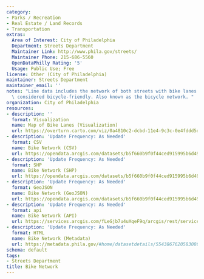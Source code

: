 ```yaml
---
category:
- Parks / Recreation
- Real Estate / Land Records
- Transportation
extras:
  Area of Interest: City of Philadelphia
  Department: Streets Department
  Maintainer Link: http://www.phila.gov/streets/
  Maintainer Phone: 215-686-5560
  OpenDataPhilly Rating: '5'
  Usage: Public Use; Free
license: Other (City of Philadelphia)
maintainer: Streets Department
maintainer_email: ''
notes: "Line data includes the network of both streets with bike lanes and streets\
  \ considered bicycle-friendly. Also known as the bicycle network. "
organization: City of Philadelphia
resources:
- description: ''
  format: Visualization
  name: Map of Bike Lanes (Visualization)
  url: https://overturn.carto.com/viz/0a4810c2-dcbd-11e4-9c3c-0e4fddd5de28/public_map
- description: 'Update Frequency: As Needed'
  format: CSV
  name: Bike Network (CSV)
  url: https://opendata.arcgis.com/datasets/b5f660b9f0f44ced915995b6d49f6385_0.csv
- description: 'Update Frequency: As Needed'
  format: SHP
  name: Bike Network (SHP)
  url: https://opendata.arcgis.com/datasets/b5f660b9f0f44ced915995b6d49f6385_0.zip
- description: 'Update Frequency: As Needed'
  format: GeoJSON
  name: Bike Network (GeoJSON)
  url: https://opendata.arcgis.com/datasets/b5f660b9f0f44ced915995b6d49f6385_0.geojson
- description: 'Update Frequency: As Needed'
  format: api
  name: Bike Network (API)
  url: https://services.arcgis.com/fLeGjb7u4uXqeF9q/arcgis/rest/services/Bike_Network/FeatureServer/0/query?outFields=*&where=1%3D1
- description: 'Update Frequency: As Needed'
  format: HTML
  name: Bike Network (Metadata)
  url: https://metadata.phila.gov/#home/datasetdetails/5543867620583086178c4f44/?view_219_sort=field_15|asc
schema: default
tags:
- Streets Department
title: Bike Network
---
```

